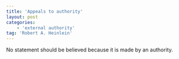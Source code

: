 ```yaml
---
title: 'Appeals to authority'
layout: post
categories:
    - 'external authority'
tag: 'Robert A. Heinlein'
---
```


No statement should be believed because it is made by an authority.